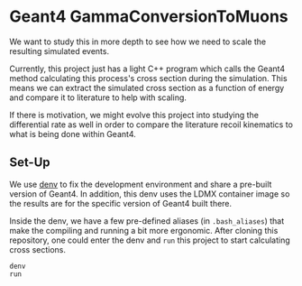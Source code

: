 # Geant4 GammaConversionToMuons
We want to study this in more depth to see how we need to scale the resulting simulated events.

Currently, this project just has a light C++ program which calls the Geant4 method calculating
this process's cross section during the simulation. This means we can extract the simulated
cross section as a function of energy and compare it to literature to help with scaling.

If there is motivation, we might evolve this project into studying the differential rate as
well in order to compare the literature recoil kinematics to what is being done within Geant4.

## Set-Up
We use [denv](https://tomeichlersmith.github.io/denv/) to fix the development environment 
and share a pre-built version of Geant4.
In addition, this denv uses the LDMX container image so the results are for the specific version
of Geant4 built there.

Inside the denv, we have a few pre-defined aliases (in `.bash_aliases`) that make the compiling
and running a bit more ergonomic. After cloning this repository, one could enter the denv and
`run` this project to start calculating cross sections.
```
denv
run
```
